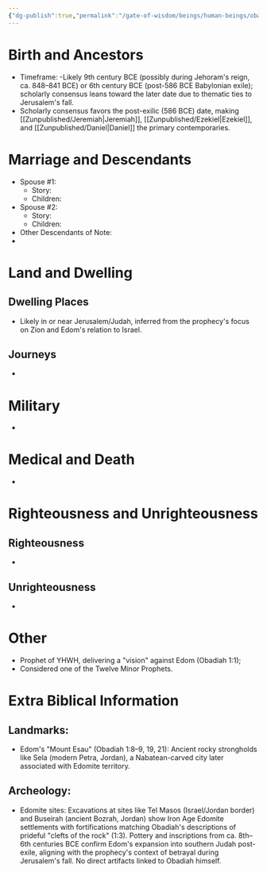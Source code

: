```yaml
---
{"dg-publish":true,"permalink":"/gate-of-wisdom/beings/human-beings/obadiah/","tags":["#GateWisdom","#Being","#HumanBeing"]}
---
```



# Birth and Ancestors
- Timeframe: -Likely 9th century BCE (possibly during Jehoram's reign, ca. 848–841 BCE) or 6th century BCE (post-586 BCE Babylonian exile); scholarly consensus leans toward the later date due to thematic ties to Jerusalem's fall. 
- Scholarly consensus favors the post-exilic (586 BCE) date, making [[Zunpublished/Jeremiah\|Jeremiah]], [[Zunpublished/Ezekiel\|Ezekiel]], and [[Zunpublished/Daniel\|Daniel]] the primary contemporaries.

# Marriage and Descendants
- Spouse #1:
	- Story:
	- Children:
- Spouse #2:
	- Story:
	- Children:
- Other Descendants of Note:
-  

# Land and Dwelling
## Dwelling Places
- Likely in or near Jerusalem/Judah, inferred from the prophecy's focus on Zion and Edom's relation to Israel.

## Journeys
- 

# Military
- 

# Medical and Death
- 

# Righteousness and Unrighteousness
## Righteousness
- 

## Unrighteousness
- 

# Other
- Prophet of YHWH, delivering a "vision" against Edom (Obadiah 1:1); 
- Considered one of the Twelve Minor Prophets.


# Extra Biblical Information
## Landmarks:
- Edom's "Mount Esau" (Obadiah 1:8–9, 19, 21): Ancient rocky strongholds like Sela (modern Petra, Jordan), a Nabatean-carved city later associated with Edomite territory.

## Archeology: 
- Edomite sites: Excavations at sites like Tel Masos (Israel/Jordan border) and Buseirah (ancient Bozrah, Jordan) show Iron Age Edomite settlements with fortifications matching Obadiah's descriptions of prideful "clefts of the rock" (1:3). Pottery and inscriptions from ca. 8th–6th centuries BCE confirm Edom's expansion into southern Judah post-exile, aligning with the prophecy's context of betrayal during Jerusalem's fall. No direct artifacts linked to Obadiah himself.


